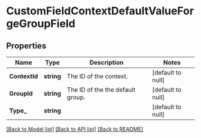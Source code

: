 # CustomFieldContextDefaultValueForgeGroupField

## Properties
Name | Type | Description | Notes
------------ | ------------- | ------------- | -------------
**ContextId** | **string** | The ID of the context. | [default to null]
**GroupId** | **string** | The ID of the the default group. | [default to null]
**Type_** | **string** |  | [default to null]

[[Back to Model list]](../README.md#documentation-for-models) [[Back to API list]](../README.md#documentation-for-api-endpoints) [[Back to README]](../README.md)

